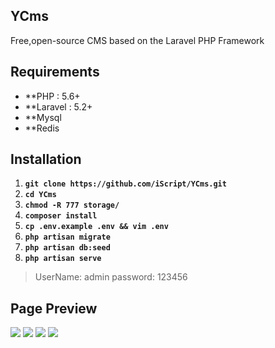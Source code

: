 ## YCms
Free,open-source CMS based on the Laravel PHP Framework


## Requirements

- **PHP : 5.6+
- **Laravel : 5.2+
- **Mysql
- **Redis



## Installation

1. **`git clone https://github.com/iScript/YCms.git`**
1. **`cd YCms`**
1. **`chmod -R 777 storage/`**
1. **`composer install`**
1. **`cp .env.example .env && vim .env`**
1. **`php artisan migrate`**
1. **`php artisan db:seed`**
1. **`php artisan serve`**


> UserName: admin
> password: 123456



## Page Preview
![](http://oawuukyq8.bkt.clouddn.com/888D2F7D-4BA6-4F5E-AF46-8553BAC471C9.png)
![](http://oawuukyq8.bkt.clouddn.com/7A172D43-7B6C-4A54-82D8-59E9EDC6E204.png)
![](http://oawuukyq8.bkt.clouddn.com/74BD9ADB-CB3A-4E6E-9D4A-799F584E1D7C.png)
![](http://oawuukyq8.bkt.clouddn.com/15D30DD4-0A54-4906-B5F2-49585722E1CA.png)